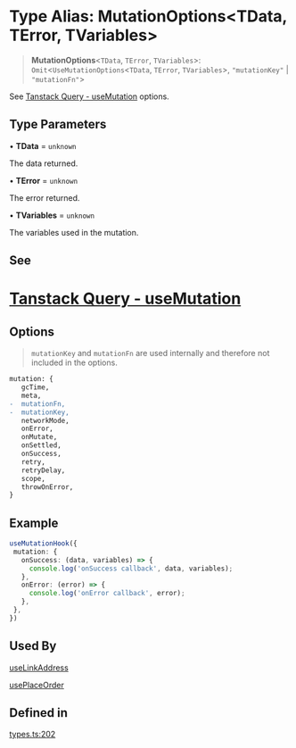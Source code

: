# Type Alias: MutationOptions\<TData, TError, TVariables\>

> **MutationOptions**\<`TData`, `TError`, `TVariables`\>: `Omit`\<`UseMutationOptions`\<`TData`, `TError`, `TVariables`\>, `"mutationKey"` \| `"mutationFn"`\>

See [Tanstack Query - useMutation](https://tanstack.com/query/latest/docs/framework/react/reference/useMutation) options.

## Type Parameters

• **TData** = `unknown`

The data returned.

• **TError** = `unknown`

The error returned.

• **TVariables** = `unknown`

The variables used in the mutation.

## See

# [Tanstack Query - useMutation](https://tanstack.com/query/latest/docs/framework/react/reference/useMutation)

## Options

> `mutationKey` and `mutationFn` are used internally and therefore not included in the options.
```diff
mutation: {
   gcTime,
   meta,
-  mutationFn,
-  mutationKey,
   networkMode,
   onError,
   onMutate,
   onSettled,
   onSuccess,
   retry,
   retryDelay,
   scope,
   throwOnError,
}
 ```

## Example

```ts
useMutationHook({
 mutation: {
   onSuccess: (data, variables) => {
     console.log('onSuccess callback', data, variables);
   },
   onError: (error) => {
     console.log('onError callback', error);
   },
 },
})
```

## Used By

[useLinkAddress](/docs/SDK%20React%20Provider/functions/useLinkAddress.md)

[usePlaceOrder](/docs/SDK%20React%20Provider/functions/usePlaceOrder.md)

## Defined in

[types.ts:202](https://github.com/monerium/js-monorepo/blob/main/packages/sdk-react-provider/src/lib/types.ts#L202)
